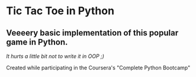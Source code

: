 Tic Tac Toe in Python
================

## Veeeery basic implementation of this popular game in Python.
_It hurts a little bit not to write it in OOP ;)_

Created while participating in the Coursera's "Complete Python Bootcamp"
